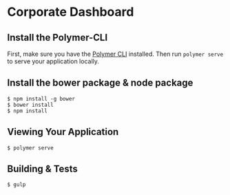 # Corporate Dashboard



## Install the Polymer-CLI

First, make sure you have the [Polymer CLI](https://www.npmjs.com/package/polymer-cli) installed. Then run `polymer serve` to serve your application locally.

## Install the bower package & node package

```
$ npm install -g bower
$ bower install
$ npm install
```

## Viewing Your Application

```
$ polymer serve
```

## Building & Tests

```
$ gulp
```